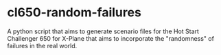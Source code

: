 # cl650-random-failures

A python script that aims to generate scenario files for the Hot Start Challenger 650 for X-Plane that aims to incorporate the "randomness" of failures in the real world.
